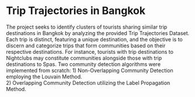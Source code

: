 <h1> Trip Trajectories in Bangkok </h1>
The project seeks to identify clusters of tourists sharing similar trip destinations in Bangkok by analyzing the provided Trip Trajectories Dataset. 
Each trip is distinct, featuring a unique destination, and the objective is to discern and categorize trips that form communities based on their respective destinations. 
For instance, tourists with trip destinations to Nightclubs may constitute communities alongside those with trip destinations to Spas.
Two community detection algorithms were implemented from scratch:
1) Non-Overlapping Community Detection employing the Louvain Method. <br>
2) Overlapping Community Detection utilizing the  Label Propagation Method.
